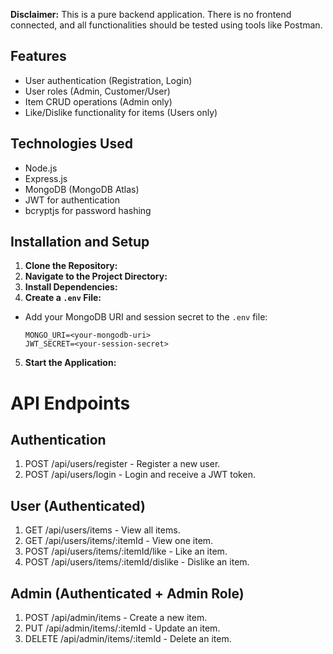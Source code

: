 **Disclaimer:** This is a pure backend application. There is no frontend connected, and all functionalities should be tested using tools like Postman.

## Features

- User authentication (Registration, Login)
- User roles (Admin, Customer/User)
- Item CRUD operations (Admin only)
- Like/Dislike functionality for items (Users only)

## Technologies Used

- Node.js
- Express.js
- MongoDB (MongoDB Atlas)
- JWT for authentication
- bcryptjs for password hashing

## Installation and Setup

1. **Clone the Repository:**
2. **Navigate to the Project Directory:**
3. **Install Dependencies:**
4. **Create a `.env` File:**

- Add your MongoDB URI and session secret to the `.env` file:
  ```
  MONGO_URI=<your-mongodb-uri>
  JWT_SECRET=<your-session-secret>
  ```

5. **Start the Application:**

# API Endpoints

## Authentication

1. POST /api/users/register - Register a new user.
2. POST /api/users/login - Login and receive a JWT token.

## User (Authenticated)

1. GET /api/users/items - View all items.
2. GET /api/users/items/:itemId - View one item.
3. POST /api/users/items/:itemId/like - Like an item.
4. POST /api/users/items/:itemId/dislike - Dislike an item.

## Admin (Authenticated + Admin Role)

1. POST /api/admin/items - Create a new item.
2. PUT /api/admin/items/:itemId - Update an item.
3. DELETE /api/admin/items/:itemId - Delete an item.
